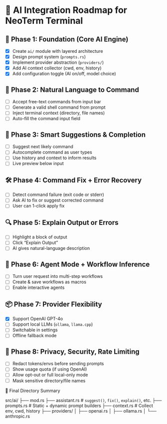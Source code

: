 # 🤖 AI Integration Roadmap for NeoTerm Terminal

## 🧱 Phase 1: Foundation (Core AI Engine)
- [x] Create `ai/` module with layered architecture
- [x] Design prompt system (`prompts.rs`)
- [x] Implement provider abstraction (`providers/`)
- [x] Add AI context collector (cwd, env, history)
- [x] Add configuration toggle (AI on/off, model choice)

## 💬 Phase 2: Natural Language to Command
- [ ] Accept free-text commands from input bar
- [ ] Generate a valid shell command from prompt
- [ ] Inject terminal context (directory, file names)
- [ ] Auto-fill the command input field

## 🔁 Phase 3: Smart Suggestions & Completion
- [ ] Suggest next likely command
- [ ] Autocomplete command as user types
- [ ] Use history and context to inform results
- [ ] Live preview below input

## 🛠️ Phase 4: Command Fix + Error Recovery
- [ ] Detect command failure (exit code or stderr)
- [ ] Ask AI to fix or suggest corrected command
- [ ] User can 1-click apply fix

## 🔍 Phase 5: Explain Output or Errors
- [ ] Highlight a block of output
- [ ] Click “Explain Output”
- [ ] AI gives natural-language description

## 🧠 Phase 6: Agent Mode + Workflow Inference
- [ ] Turn user request into multi-step workflows
- [ ] Create & save workflows as macros
- [ ] Enable interactive agents

## 📦 Phase 7: Provider Flexibility
- [x] Support OpenAI GPT-4o
- [ ] Support local LLMs (`ollama`, `llama.cpp`)
- [ ] Switchable in settings
- [ ] Offline fallback mode

## 🔐 Phase 8: Privacy, Security, Rate Limiting
- [ ] Redact tokens/envs before sending prompts
- [ ] Show usage quota (if using OpenAI)
- [ ] Allow opt-out or full local-only mode
- [ ] Mask sensitive directory/file names

📁 Final Directory Summary

src/ai/
├── mod.rs
├── assistant.rs         # `suggest()`, `fix()`, `explain()`, etc.
├── prompts.rs           # Static + dynamic prompt builders
├── context.rs           # Collect env, cwd, history
├── providers/
│   ├── openai.rs
│   ├── ollama.rs
│   └── anthropic.rs
